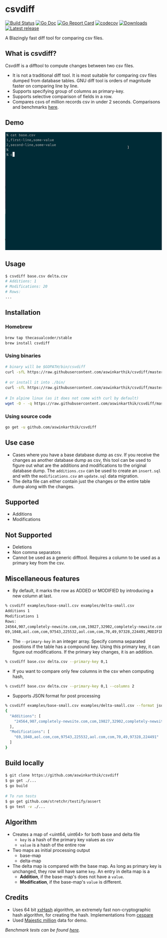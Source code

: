 # csvdiff

[![Build Status](https://travis-ci.org/aswinkarthik/csvdiff.svg?branch=master)](https://travis-ci.org/aswinkarthik/csvdiff)
[![Go Doc](https://godoc.org/github.com/aswinkarthik/csvdiff?status.svg)](https://godoc.org/github.com/aswinkarthik/csvdiff)
[![Go Report Card](https://goreportcard.com/badge/github.com/aswinkarthik/csvdiff)](https://goreportcard.com/report/github.com/aswinkarthik/csvdiff)
[![codecov](https://codecov.io/gh/aswinkarthik/csvdiff/branch/master/graph/badge.svg)](https://codecov.io/gh/aswinkarthik/csvdiff)
[![Downloads](https://img.shields.io/github/downloads/aswinkarthik/csvdiff/latest/total.svg)](https://github.com/aswinkarthik/csvdiff/releases)
[![Latest release](https://img.shields.io/github/release/aswinkarthik/csvdiff.svg)](https://github.com/aswinkarthik/csvdiff/releases)

A Blazingly fast diff tool for comparing csv files.

## What is csvdiff?

Csvdiff is a difftool to compute changes between two csv files.

- It is not a traditional diff tool. It is most suitable for comparing csv files dumped from database tables. GNU diff tool is orders of magnitude faster on comparing line by line.
- Supports specifying group of columns as primary-key.
- Supports selective comparison of fields in a row.
- Compares csvs of million records csv in under 2 seconds. Comparisons and benchmarks [here](/benchmark).

## Demo

![demo](/demo/csvdiff.gif)

## Usage

```bash
$ csvdiff base.csv delta.csv
# Additions: 1
# Modifications: 20
# Rows:
...
```

## Installation

### Homebrew

```bash
brew tap thecasualcoder/stable
brew install csvdiff
```

### Using binaries

```bash
# binary will be $GOPATH/bin/csvdiff
curl -sfL https://raw.githubusercontent.com/aswinkarthik/csvdiff/master/install.sh | sh -s -- -b $GOPATH/bin

# or install it into ./bin/
curl -sfL https://raw.githubusercontent.com/aswinkarthik/csvdiff/master/install.sh | sh -s

# In alpine linux (as it does not come with curl by default)
wget -O - -q https://raw.githubusercontent.com/aswinkarthik/csvdiff/master/install.sh | sh -s
```

### Using source code

```bash
go get -u github.com/aswinkarthik/csvdiff
```

## Use case

- Cases where you have a base database dump as csv. If you receive the changes as another database dump as csv, this tool can be used to figure out what are the additions and modifications to the original database dump. The `additions.csv` can be used to create an `insert.sql` and with the `modifications.csv` an `update.sql` data migration.
- The delta file can either contain just the changes or the entire table dump along with the changes.

## Supported

- Additions
- Modifications

## Not Supported

- Deletions
- Non comma separators
- Cannot be used as a generic difftool. Requires a column to be used as a primary key from the csv.

## Miscellaneous features

- By default, it marks the row as ADDED or MODIFIED by introducing a new column at last.

```bash
% csvdiff examples/base-small.csv examples/delta-small.csv
Additions 1
Modifications 1
Rows:
24564,907,completely-newsite.com,com,19827,32902,completely-newsite.com,com,1621,909,19787,32822,ADDED
69,1048,aol.com,com,97543,225532,aol.com,com,70,49,97328,224491,MODIFIED
```

- The `--primary-key` in an integer array. Specify comma separated positions if the table has a compound key. Using this primary key, it can figure out modifications. If the primary key changes, it is an addition.

```bash
% csvdiff base.csv delta.csv --primary-key 0,1
```

- If you want to compare only few columns in the csv when computing hash,

```bash
% csvdiff base.csv delta.csv --primary-key 0,1 --columns 2
```

- Supports JSON format for post processing

```bash
% csvdiff examples/base-small.csv examples/delta-small.csv --format json
{
  "Additions": [
    "24564,907,completely-newsite.com,com,19827,32902,completely-newsite.com,com,1621,909,19787,32822"
  ],
  "Modifications": [
    "69,1048,aol.com,com,97543,225532,aol.com,com,70,49,97328,224491"
  ]
}
```

## Build locally

```bash
$ git clone https://github.com/aswinkarthik/csvdiff
$ go get ./...
$ go build

# To run tests
$ go get github.com/stretchr/testify/assert
$ go test -v ./...
```

## Algorithm

- Creates a map of <uint64, uint64> for both base and delta file
  - `key` is a hash of the primary key values as csv
  - `value` is a hash of the entire row
- Two maps as initial processing output
  - base-map
  - delta-map
- The delta map is compared with the base map. As long as primary key is unchanged, they row will have same `key`. An entry in delta map is a
  - **Addition**, if the base-map's does not have a `value`.
  - **Modification**, if the base-map's `value` is different.

## Credits

- Uses 64 bit [xxHash](https://cyan4973.github.io/xxHash/) algorithm, an extremely fast non-cryptographic hash algorithm, for creating the hash. Implementations from [cespare](https://github.com/cespare/xxhash)
- Used [Majestic million](https://blog.majestic.com/development/majestic-million-csv-daily/) data for demo.

_Benchmark tests can be found [here](/benchmark)._
